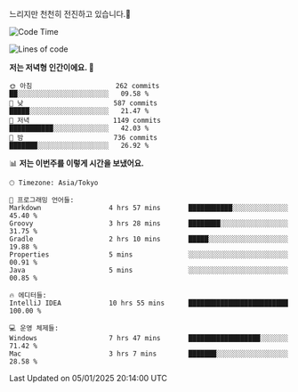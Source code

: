 느리지만 천천히 전진하고 있습니다.🐢

<!--START_SECTION:waka-->
![Code Time](http://img.shields.io/badge/Code%20Time-1%2C508%20hrs%204%20mins-blue)

![Lines of code](https://img.shields.io/badge/%EC%A0%80%EB%8A%94%20%EC%97%AC%ED%83%9C%EA%B9%8C%EC%A7%80%20-919.0%20thousand%20%EC%A4%84%EC%9D%98%20%EC%BD%94%EB%93%9C%EB%A5%BC%20%EC%9E%91%EC%84%B1%ED%96%88%EC%96%B4%EC%9A%94.-blue)

**저는 저녁형 인간이에요. 🦉** 

```text
🌞 아침                     262 commits         ██░░░░░░░░░░░░░░░░░░░░░░░   09.58 % 
🌆 낮　                     587 commits         █████░░░░░░░░░░░░░░░░░░░░   21.47 % 
🌃 저녁                     1149 commits        ███████████░░░░░░░░░░░░░░   42.03 % 
🌙 밤　                     736 commits         ███████░░░░░░░░░░░░░░░░░░   26.92 % 
```


📊 **저는 이번주를 이렇게 시간을 보냈어요.** 

```text
🕑︎ Timezone: Asia/Tokyo

💬 프로그래밍 언어들: 
Markdown                 4 hrs 57 mins       ███████████░░░░░░░░░░░░░░   45.40 % 
Groovy                   3 hrs 28 mins       ████████░░░░░░░░░░░░░░░░░   31.75 % 
Gradle                   2 hrs 10 mins       █████░░░░░░░░░░░░░░░░░░░░   19.88 % 
Properties               5 mins              ░░░░░░░░░░░░░░░░░░░░░░░░░   00.91 % 
Java                     5 mins              ░░░░░░░░░░░░░░░░░░░░░░░░░   00.85 % 

🔥 에디터들: 
IntelliJ IDEA            10 hrs 55 mins      █████████████████████████   100.00 % 

💻 운영 체제들: 
Windows                  7 hrs 47 mins       ██████████████████░░░░░░░   71.42 % 
Mac                      3 hrs 7 mins        ███████░░░░░░░░░░░░░░░░░░   28.58 % 
```


 Last Updated on 05/01/2025 20:14:00 UTC
<!--END_SECTION:waka-->
